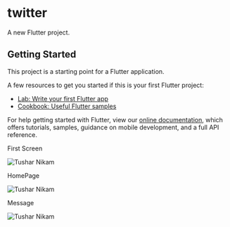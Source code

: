 # twitter

A new Flutter project.

## Getting Started

This project is a starting point for a Flutter application.

A few resources to get you started if this is your first Flutter project:

- [Lab: Write your first Flutter app](https://flutter.dev/docs/get-started/codelab)
- [Cookbook: Useful Flutter samples](https://flutter.dev/docs/cookbook)

For help getting started with Flutter, view our
[online documentation](https://flutter.dev/docs), which offers tutorials,
samples, guidance on mobile development, and a full API reference.




First Screen

![Tushar Nikam](https://i.ibb.co/ZYRhCN7/First-Screen.jpg)

HomePage

![Tushar Nikam](https://i.ibb.co/xDJtwxC/Story.jpg)


Message

![Tushar Nikam](https://i.ibb.co/zR4k8XP/message.jpg)
